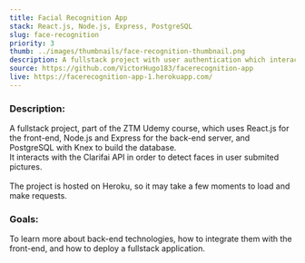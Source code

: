 ```yaml
---
title: Facial Recognition App
stack: React.js, Node.js, Express, PostgreSQL
slug: face-recognition
priority: 3
thumb: ../images/thumbnails/face-recognition-thumbnail.png
description: A fullstack project with user authentication which interacts with an external facial recognition API.
source: https://github.com/VictorHugo183/facerecognition-app
live: https://facerecognition-app-1.herokuapp.com/
---
```


### Description:

A fullstack project, part of the ZTM Udemy course, which uses React.js for the front-end, Node.js and Express for the back-end server, and PostgreSQL with Knex to build the database.<br>
It interacts with the Clarifai API in order to detect faces in user submited pictures.<br><br>
The project is hosted on Heroku, so it may take a few moments to load and make requests.

### Goals:
To learn more about back-end technologies, how to integrate them with the front-end, and how to deploy a fullstack application.